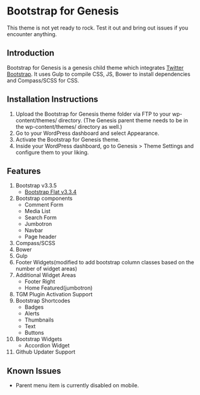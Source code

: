 # Bootstrap for Genesis

This theme is not yet ready to rock. Test it out and bring out issues if you encounter anything.

## Introduction

Bootstrap for Genesis is a genesis child theme which integrates [Twitter Bootstrap](http://getbootstrap.com/). It uses Gulp to compile CSS, JS, Bower to install dependencies and Compass/SCSS for CSS. 

## Installation Instructions

1. Upload the Bootstrap for Genesis theme folder via FTP to your wp-content/themes/ directory. (The Genesis parent theme needs to be in the wp-content/themes/ directory as well.)
2. Go to your WordPress dashboard and select Appearance.
3. Activate the Bootstrap for Genesis theme.
4. Inside your WordPress dashboard, go to Genesis > Theme Settings and configure them to your liking.

## Features

1. Bootstrap v3.3.5
	* [Bootstrap Flat v3.3.4](https://github.com/scottdorman/bootstrap-flat-sass)
2. Bootstrap components
	* Comment Form
	* Media List
	* Search Form
	* Jumbotron
	* Navbar
	* Page header
3. Compass/SCSS
4. Bower
5. Gulp
6. Footer Widgets(modified to add bootstrap column classes based on the number of widget areas)
7. Additional Widget Areas
	* Footer Right
	* Home Featured(jumbotron)
8. TGM Plugin Activation Support
9. Bootstrap Shortcodes
	* Badges
	* Alerts
	* Thumbnails
	* Text
	* Buttons
10. Bootstrap Widgets
	* Accordion Widget
11. Github Updater Support

## Known Issues

* Parent menu item is currently disabled on mobile.

